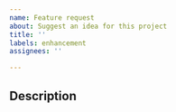 ```yaml
---
name: Feature request
about: Suggest an idea for this project
title: ''
labels: enhancement
assignees: ''

---
```


## Description
